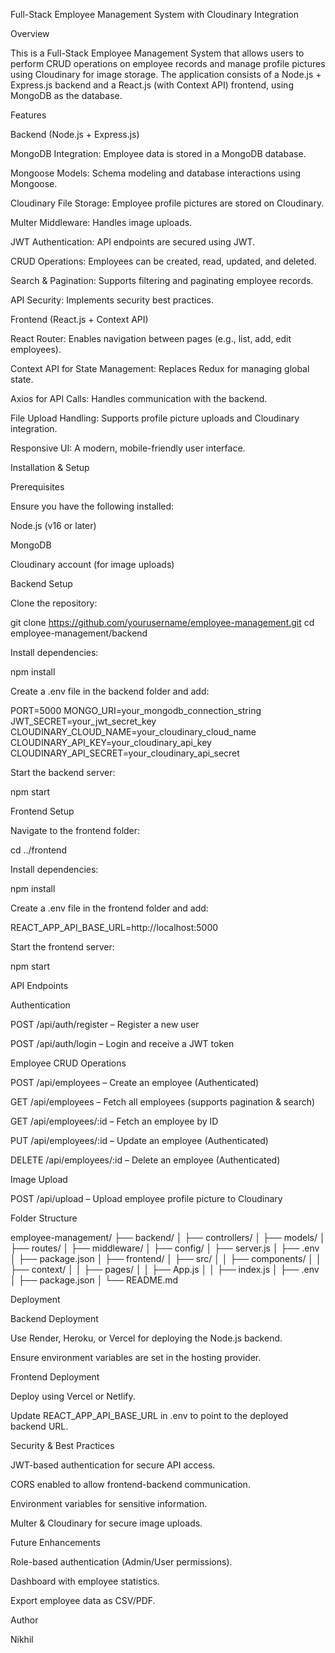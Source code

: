 Full-Stack Employee Management System with Cloudinary Integration

Overview

This is a Full-Stack Employee Management System that allows users to perform CRUD operations on employee records and manage profile pictures using Cloudinary for image storage. The application consists of a Node.js + Express.js backend and a React.js (with Context API) frontend, using MongoDB as the database.

Features

Backend (Node.js + Express.js)

MongoDB Integration: Employee data is stored in a MongoDB database.

Mongoose Models: Schema modeling and database interactions using Mongoose.

Cloudinary File Storage: Employee profile pictures are stored on Cloudinary.

Multer Middleware: Handles image uploads.

JWT Authentication: API endpoints are secured using JWT.

CRUD Operations: Employees can be created, read, updated, and deleted.

Search & Pagination: Supports filtering and paginating employee records.

API Security: Implements security best practices.

Frontend (React.js + Context API)

React Router: Enables navigation between pages (e.g., list, add, edit employees).

Context API for State Management: Replaces Redux for managing global state.

Axios for API Calls: Handles communication with the backend.

File Upload Handling: Supports profile picture uploads and Cloudinary integration.

Responsive UI: A modern, mobile-friendly user interface.

Installation & Setup

Prerequisites

Ensure you have the following installed:

Node.js (v16 or later)

MongoDB

Cloudinary account (for image uploads)

Backend Setup

Clone the repository:

git clone https://github.com/yourusername/employee-management.git
cd employee-management/backend

Install dependencies:

npm install

Create a .env file in the backend folder and add:

PORT=5000
MONGO_URI=your_mongodb_connection_string
JWT_SECRET=your_jwt_secret_key
CLOUDINARY_CLOUD_NAME=your_cloudinary_cloud_name
CLOUDINARY_API_KEY=your_cloudinary_api_key
CLOUDINARY_API_SECRET=your_cloudinary_api_secret

Start the backend server:

npm start

Frontend Setup

Navigate to the frontend folder:

cd ../frontend

Install dependencies:

npm install

Create a .env file in the frontend folder and add:

REACT_APP_API_BASE_URL=http://localhost:5000

Start the frontend server:

npm start

API Endpoints

Authentication

POST /api/auth/register – Register a new user

POST /api/auth/login – Login and receive a JWT token

Employee CRUD Operations

POST /api/employees – Create an employee (Authenticated)

GET /api/employees – Fetch all employees (supports pagination & search)

GET /api/employees/:id – Fetch an employee by ID

PUT /api/employees/:id – Update an employee (Authenticated)

DELETE /api/employees/:id – Delete an employee (Authenticated)

Image Upload

POST /api/upload – Upload employee profile picture to Cloudinary

Folder Structure

employee-management/
├── backend/
│   ├── controllers/
│   ├── models/
│   ├── routes/
│   ├── middleware/
│   ├── config/
│   ├── server.js
│   ├── .env
│   ├── package.json
│
├── frontend/
│   ├── src/
│   │   ├── components/
│   │   ├── context/
│   │   ├── pages/
│   │   ├── App.js
│   │   ├── index.js
│   ├── .env
│   ├── package.json
│
└── README.md

Deployment

Backend Deployment

Use Render, Heroku, or Vercel for deploying the Node.js backend.

Ensure environment variables are set in the hosting provider.

Frontend Deployment

Deploy using Vercel or Netlify.

Update REACT_APP_API_BASE_URL in .env to point to the deployed backend URL.

Security & Best Practices

JWT-based authentication for secure API access.

CORS enabled to allow frontend-backend communication.

Environment variables for sensitive information.

Multer & Cloudinary for secure image uploads.

Future Enhancements

Role-based authentication (Admin/User permissions).

Dashboard with employee statistics.

Export employee data as CSV/PDF.

Author

Nikhil
